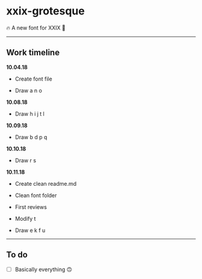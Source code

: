 # xxix-grotesque

🔥 A new font for XXIX 🔡

<hr />

## Work timeline

**10.04.18**

+ Create font file

+ Draw a n o 

**10.08.18**

+ Draw h i j t l

**10.09.18**

+ Draw b d p q

**10.10.18**

+ Draw r s

**10.11.18**

+ Create clean readme.md

+ Clean font folder

+ First reviews

+ Modify t

+ Draw e k f u 

<hr />

## To do

+ [ ] Basically everything 🙃
